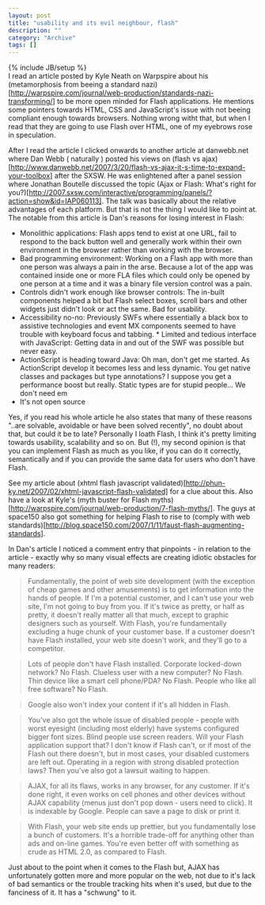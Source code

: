 ```yaml
--- 
layout: post 
title: "usability and its evil neighbour, flash"
description: ""
category: "Archive"
tags: []
---
```

{% include JB/setup %}  
I read an article posted by Kyle Neath on Warpspire about his (metamorphosis from beeing a standard nazi)[http://warpspire.com/journal/web-production/standards-nazi-transforming/] to be more open minded for Flash applications. He mentions some pointers towards HTML, CSS and JavaScript's issue with not beeing compliant enough towards browsers. Nothing wrong witht that, but when I read that they are going to use Flash over HTML, one of my eyebrows rose in speculation.

After I read the article I clicked onwards to another article at danwebb.net where Dan Webb ( naturally ) posted his views on (flash vs ajax)[http://www.danwebb.net/2007/3/20/flash-vs-ajax-it-s-time-to-expand-your-toolbox] after the SXSW. He was enlightened after a panel session where Jonathan Boutelle discussed the topic (Ajax or Flash: What's right for you?)[http://2007.sxsw.com/interactive/programming/panels/?action=show&id=IAP060113]. The talk was basically about the relative advantages of each platform. But that is not the thing I would like to point at. The notable from this article is Dan's reasons for losing interest in Flash:
 
* Monolithic applications: Flash apps tend to exist at one URL, fail to respond to the back button well and generally work within their own environment in the browser rather than working with the browser.
* Bad programming environment: Working on a Flash app with more than one person was always a pain in the arse. Because a lot of the app was contained inside one or more FLA files which could only be opened by one person at a time and it was a binary file version control was a pain.
* Controls didn't work enough like browser controls: The in-built components helped a bit but Flash select boxes, scroll bars and other widgets just didn't look or act the same. Bad for usability.
* Accessibility no-no: Previously SWFs where essentially a black box to assistive technologies and event MX components seemed to have trouble with keyboard focus and tabbing. * Limited and tedious interface with JavaScript: Getting data in and out of the SWF was possible but never easy.
* ActionScript is heading toward Java: Oh man, don't get me started. As ActionScript develop it becomes less and less dynamic. You get native classes and packages but type annotations? I suppose you get a performance boost but really. Static types are for stupid people... We don't need em
* It's not open source

Yes, if you read his whole article he also states that many of these reasons "..are solvable, avoidable or have been solved recently", no doubt about that, but could it be to late? Personally I loath Flash, I think it's pretty limiting towards usability, scalability and so on. But (!), my second opinion is that you can implement Flash as much as you like, if you can do it correctly, semantically and if you can provide the same data for users who don't have Flash.

See my article about (xhtml flash javascript validated)[http://phun-ky.net/2007/02/xhtml-javascript-flash-validated] for a clue about this. Also have a look at Kyle's (myth buster for Flash myths)[http://warpspire.com/journal/web-production/7-flash-myths/]. The guys at space150 also got something for helping Flash to rise to (comply with web standards)[http://blog.space150.com/2007/1/11/faust-flash-augmenting-standards].

In Dan's article I noticed a comment entry that pinpoints - in relation to the article - exactly why so many visual effects are creating idiotic obstacles for many readers:

> Fundamentally, the point of web site development (with the exception of cheap games and other amusements) is to get information into the hands of people. If I'm a potential customer, and I can't use your web site, I'm not going to buy from you. If it's twice as pretty, or half as pretty, it doesn't really matter all that much, except to graphic designers such as yourself. With Flash, you're fundamentally excluding a huge chunk of your customer base. If a customer doesn't have Flash installed, your web site doesn't work, and they'll go to a competitor.

> Lots of people don't have Flash installed. Corporate locked-down network? No Flash. Clueless user with a new computer? No Flash. Thin device like a smart cell phone/PDA? No Flash. People who like all free software? No Flash.

> Google also won't index your content if it's all hidden in Flash.

> You've also got the whole issue of disabled people - people with worst eyesight (including most elderly) have systems configured bigger font sizes. Blind people use screen readers. Will your Flash application support that? I don't know if Flash can't, or if most of the Flash out there doesn't, but in most cases, your disabled customers are left out. Operating in a region with strong disabled protection laws? Then you've also got a lawsuit waiting to happen.

> AJAX, for all its flaws, works in any browser, for any customer. If it's done right, it even works on cell phones and other devices without AJAX capability (menus just don't pop down - users need to click). It is indexable by Google. People can save a page to disk or print it.

> With Flash, your web site ends up prettier, but you fundamentally lose a bunch of customers. It's a horrible trade-off for anything other than ads and on-line games. You're even better off with something as crude as HTML 2.0, as compared to Flash.

Just about to the point when it comes to the Flash but, AJAX has unfortunately gotten more and more popular on the web,  not due to it's lack of bad semantics or the trouble tracking hits when it's used, but due to the fanciness of it. It has a "schwung" to it.
